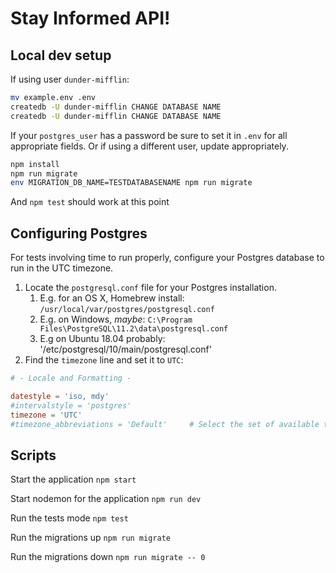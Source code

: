 # Stay Informed API!

## Local dev setup

If using user `dunder-mifflin`:

```bash
mv example.env .env
createdb -U dunder-mifflin CHANGE DATABASE NAME
createdb -U dunder-mifflin CHANGE DATABASE NAME
```

If your `postgres_user` has a password be sure to set it in `.env` for all appropriate fields. Or if using a different user, update appropriately.

```bash
npm install
npm run migrate
env MIGRATION_DB_NAME=TESTDATABASENAME npm run migrate
```

And `npm test` should work at this point

## Configuring Postgres

For tests involving time to run properly, configure your Postgres database to run in the UTC timezone.

1. Locate the `postgresql.conf` file for your Postgres installation.
   1. E.g. for an OS X, Homebrew install: `/usr/local/var/postgres/postgresql.conf`
   2. E.g. on Windows, _maybe_: `C:\Program Files\PostgreSQL\11.2\data\postgresql.conf`
   3. E.g  on Ubuntu 18.04 probably: '/etc/postgresql/10/main/postgresql.conf'
2. Find the `timezone` line and set it to `UTC`:

```conf
# - Locale and Formatting -

datestyle = 'iso, mdy'
#intervalstyle = 'postgres'
timezone = 'UTC'
#timezone_abbreviations = 'Default'     # Select the set of available time zone
```

## Scripts

Start the application `npm start`

Start nodemon for the application `npm run dev`

Run the tests mode `npm test`

Run the migrations up `npm run migrate`

Run the migrations down `npm run migrate -- 0`
